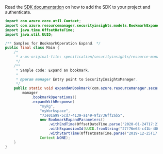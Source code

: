 Read the [SDK documentation](https://github.com/Azure/azure-sdk-for-java/blob/azure-resourcemanager-securityinsights_1.0.0-beta.3/sdk/securityinsights/azure-resourcemanager-securityinsights/README.md) on how to add the SDK to your project and authenticate.

```java
import com.azure.core.util.Context;
import com.azure.resourcemanager.securityinsights.models.BookmarkExpandParameters;
import java.time.OffsetDateTime;
import java.util.UUID;

/** Samples for BookmarkOperation Expand. */
public final class Main {
    /*
     * x-ms-original-file: specification/securityinsights/resource-manager/Microsoft.SecurityInsights/preview/2022-01-01-preview/examples/bookmarks/expand/PostExpandBookmark.json
     */
    /**
     * Sample code: Expand an bookmark.
     *
     * @param manager Entry point to SecurityInsightsManager.
     */
    public static void expandAnBookmark(com.azure.resourcemanager.securityinsights.SecurityInsightsManager manager) {
        manager
            .bookmarkOperations()
            .expandWithResponse(
                "myRg",
                "myWorkspace",
                "73e01a99-5cd7-4139-a149-9f2736ff2ab5",
                new BookmarkExpandParameters()
                    .withEndTime(OffsetDateTime.parse("2020-01-24T17:21:00.000Z"))
                    .withExpansionId(UUID.fromString("27f76e63-c41b-480f-bb18-12ad2e011d49"))
                    .withStartTime(OffsetDateTime.parse("2019-12-25T17:21:00.000Z")),
                Context.NONE);
    }
}
```
